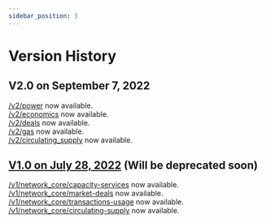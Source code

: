 ```yaml
---
sidebar_position: 3
---
```


# Version History

## V2.0 on September 7, 2022

[/v2/power](https://docs.spacescope.io/power) now available.  
[/v2/economics](https://docs.spacescope.io/economics) now available.  
[/v2/deals](https://docs.spacescope.io/deals) now available.  
[/v2/gas](https://docs.spacescope.io/gas) now available.  
[/v2/circulating_supply](https://docs.spacescope.io/circulating_supply) now available.  

## [V1.0 on July 28, 2022](https://github.com/starboard-ventures/spacescope-document/releases/tag/v1.1.1) (Will be deprecated soon)

[/v1/network_core/capacity-services](https://github.com/starboard-ventures/spacescope-document/blob/v1.1.1/docs/api-reference/capacity-services.md) now available.  
[/v1/network_core/market-deals](https://github.com/starboard-ventures/spacescope-document/blob/v1.1.1/docs/api-reference/market-deals.md) now available.  
[/v1/network_core/transactions-usage](https://github.com/starboard-ventures/spacescope-document/blob/v1.1.1/docs/api-reference/transactions-usage.md) now available.  
[/v1/network_core/circulating-supply](https://github.com/starboard-ventures/spacescope-document/blob/v1.1.1/docs/api-reference/circulating-supply.md) now available.                                     
